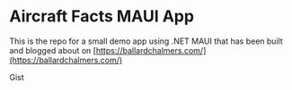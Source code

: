 # Aircraft Facts MAUI App

This is the repo for a small demo app using .NET MAUI that has been built and blogged about on [https://ballardchalmers.com/](https://ballardchalmers.com/)

Gist

<script src="https://gist.github.com/CliffAgius/e38310fe4811f9f5ecf8650d7db16e20.js"></script>